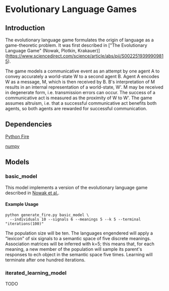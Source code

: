 # Evolutionary Language Games

## Introduction

The evolutionary language game formulates the origin of language as a game-theoretic
problem. It was first described in ["The Evolutionary Language Game" (Nowak, Plotkin, Krakauer)]
(https://www.sciencedirect.com/science/article/abs/pii/S0022519399909815).

The game models a communicative event as an attempt by one agent A to convey accurately
a world-state W to a second agent B. Agent A encodes W as a message, M, which is then
received by B. B's interpretation of M results in an internal representation of a world-state,
W'. M may be received in degenerate form, i.e. transmission errors can
occur. The success of a communicative act is measured as the proximity of W to W'.
The game assumes altruism, i.e. that a successful communicative act benefits both
agents, so both agents are rewarded for successful communication.

## Dependencies

[Python Fire](https://github.com/google/python-fire)

[numpy](http://www.numpy.org/)

## Models

### basic\_model

This model implements a version of the evolutionary language game described in
[Nowak et al.](basic\_model/README.md).

#### Example Usage

```shell
python generate_fire.py basic_model \
  --individuals 10 --signals 6 --meanings 5 --k 5 --terminal "iterations(100)"
```

The population size will be ten. The languages engendered will apply a "lexicon"
of six signals to a semantic space of five discrete meanings. Association
matrices will be inferred with k=5; this means that, for each meaning, a new
member of the population will sample its parent's responses to ech object in the
semantic space five times. Learning will terminate after one hundred iterations.

### iterated\_learning\_model

TODO
